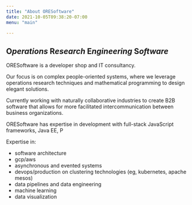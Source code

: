 ```yaml
---
title: "About ORESoftware"
date: 2021-10-05T09:38:20-07:00
menu: "main"

---
```


## **O***perations*   **R***esearch*   **E***ngineering*   **S***oftware*


ORESoftware is a developer shop and IT consultancy. 

Our focus is on complex people-oriented systems, where we leverage operations research techniques and mathematical programming to design elegant solutions.

Currently working with naturally collaborative industries to create B2B software that allows for more facilitated intercommunication between business organizations.

ORESoftware has expertise in  development with full-stack JavaScript <br>
frameworks,  Java EE, P

Expertise in:

* software architecture
* gcp/aws
* asynchronous and evented systems
* devops/production on clustering technologies (eg, kubernetes, apache mesos)
* data pipelines and data engineering
* machine learning
* data visualization
